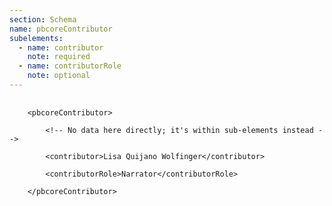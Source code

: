 ```yaml
---
section: Schema
name: pbcoreContributor
subelements:
  - name: contributor
    note: required
  - name: contributorRole
    note: optional
---
```

<pre>
  <code>
	&lt;pbcoreContributor&gt;<br>
    	&lt;!-- No data here directly; it's within sub-elements instead --&gt;<br>
    	&lt;contributor&gt;Lisa Quijano Wolfinger&lt;/contributor&gt;<br>
    	&lt;contributorRole&gt;Narrator&lt;/contributorRole&gt;<br>
	&lt;/pbcoreContributor&gt;
  </code>
</pre>
